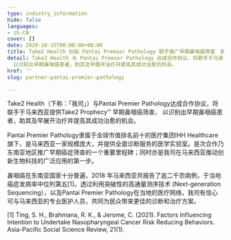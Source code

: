 ```yaml
---
type: industry_information
hide: false
languages:
- zh-CN
cover: []
date: 2020-10-15T00:00:00+08:00
title: Take2 Health 伙拍 Pantai Premier Pathology 联手推广早期鼻咽癌筛查　助民众掌握健康
detail: Take2 Health 与 Pantai Premier Pathology 达成合作协议，将联手于马来西亚提供Take2 Prophecy™ 早期鼻咽癌筛查，
  以识别出早期鼻咽癌患者，助其及早展开治疗并提高其成功治愈的机会。
href: ''
slug: partner-pantai-premier-pathology

---
```

Take2 Health（下称：「我司」）与Pantai Premier Pathology达成合作协议，将联手于马来西亚提供Take2 Prophecy™ 早期鼻咽癌筛查， 以识别出早期鼻咽癌患者，助其及早展开治疗并提高其成功治愈的机会。

Pantai Premier Pathology隶属于全球市值排名前十的医疗集团IHH Healthcare旗下，是马来西亚一家规模庞大，并提供全面诊断服务的医学实验室。是次合作乃东南亚地区推广早期癌症筛查的一个重要里程碑；同时亦是我司在马来西亚推动创新生物科技的广泛应用的第一步。

鼻咽癌在东南亚国家十分普遍，2018 年马来西亚共报告了逾二千宗病例，于当地癌症发病率中位列第五\[1\]。透过利用突破性的高通量测序技术 (Next-generation Sequencing），以及Pantai Premier Pathology在当地的医疗网络，我司有信心可与马来西亚的专业医护人员，共同为民众带来更佳的诊断和治疗方案。

\[1\] Ting, S. H., Brahmana, R. K., & Jerome, C. (2021). Factors Influencing Intention to Undertake Nasopharyngeal Cancer Risk Reducing Behaviors. Asia-Pacific Social Science Review, 21(1).